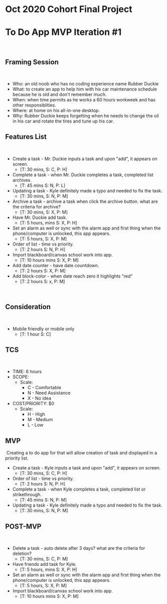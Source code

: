 #  Oct 2020 Cohort Final Project

# To Do App MVP Iteration #1
​
## Framing Session
​
- Who: an old noob who has no coding experience name Rubber Duckie 
- What: to create an app to help him with his car maintenance schedule because he is old and don't remember much. 
- When: when time permits as he works a 60 hours workweek and has other responsiblities.
- Where: at home on his all-in-one desktop. 
- Why: Rubber Duckie keeps forgetting when he needs to change the oil in his car and rotate the tires and tune up his car.
​
## Features List
​
- Create a task - Mr. Duckie inputs a task and upon "add", it appears on screen. 
  - [T: 30 mins, S: C, P: H]
- Complete a task - when Mr. Duckie completes a task, completed list archives. 
  - [T: 45 mins S: N, P: L]
- Updating a task - Kyle definitely made a typo and needed to fix the task. 
  - [T: 30 mins, S: N, P: M]
- Archive a task - archive a task when click the archive button. what are the criteria for archive? 
  - [T: 30 mins, S: X, P: M]
- Have Mr. Duckie add task. 
  - [T: 5 hours, mins S: X, P: H]
- Set an alarm as well or sync with the alarm app and first thing when the phone/computer is unlocked, this app appears. 
  - [T: 5 hours, S: X, P: M]
- Order of list - time vs priority. 
  - [T: 2 hours S: N, P: H]
- Import blackboard/canvas school work into app. 
  - [T: 10 hours mins S: X, P: M]
- Add date counter - have date countdown.
  - [T: 2 hours S: X, P: M]
- Add block-color - when date reach zero it highlights "red"
  - [T: 2 hours S: x, P: M]
  
​
​
## Consideration
​
- Mobile friendly or mobile only 
  - [T: 1 hour S: C]
​
## TCS
​
- TIME: 6 hours
​
- SCOPE: 
  - Scale: 
    - C - Comfortable
    - N - Need Assistance
    - X - No idea
​
- COST/PRIORITY: $0 
  - Scale: 
    - H - High
    - M - Medium
    - L - Low
​
## MVP
​
Creating a to do app for that will allow creation of task and displayed in a priority list.
​
- Create a task - Kyle inputs a task and upon "add", it appears on screen. 
  - [T: 30 mins, S: C, P: H]
- Order of list - time vs priority. 
  - [T: 2 hours S: N, P: H]
- Complete a task - when Kyle completes a task, completed list or strikethrough. 
  - [T: 45 mins S: N, P: M]
- Updating a task - Kyle definitely made a typo and needed to fix the task. 
  - [T: 30 mins, S: N, P: M]
​
## POST-MVP
​
- Delete a task - auto delete after 3 days? what are the criteria for deletion? 
  - [T: 30 mins, S: C, P: M]
- Have friends add task for Kyle. 
  - [T: 5 hours, mins S: X, P: H]
- Set an alarm as well or sync with the alarm app and first thing when the phone/computer is unlocked, this app appears. 
  - [T: 5 hours, S: X, P: M]
- Import blackboard/canvas school work into app. 
  - [T: 10 hours mins S: X, P: M]
